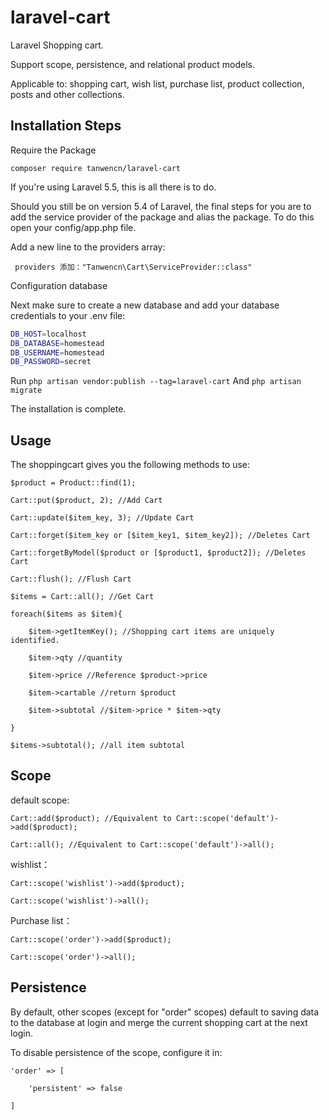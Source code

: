# laravel-cart

Laravel Shopping cart.

Support scope, persistence, and relational product models. 

Applicable to: shopping cart, wish list, purchase list, product collection, posts and other collections.


## Installation Steps

Require the Package

    composer require tanwencn/laravel-cart
 
 If you're using Laravel 5.5, this is all there is to do.
 
 Should you still be on version 5.4 of Laravel, the final steps for you are to add the service provider of the package and alias the package. To do this open your config/app.php file.
 
 Add a new line to the providers array:

     providers 添加："Tanwencn\Cart\ServiceProvider::class"
     

Configuration database

Next make sure to create a new database and add your database credentials to your .env file:
```bash
DB_HOST=localhost
DB_DATABASE=homestead
DB_USERNAME=homestead
DB_PASSWORD=secret
```

Run
```php artisan vendor:publish --tag=laravel-cart```
And
```php artisan migrate```
     
The installation is complete.
   
  
## Usage

The shoppingcart gives you the following methods to use:
        
    $product = Product::find(1);
    
    Cart::put($product, 2); //Add Cart
    
    Cart::update($item_key, 3); //Update Cart
    
    Cart::forget($item_key or [$item_key1, $item_key2]); //Deletes Cart
    
    Cart::forgetByModel($product or [$product1, $product2]); //Deletes Cart
    
    Cart::flush(); //Flush Cart
          
    $items = Cart::all(); //Get Cart
    
    foreach($items as $item){
        
        $item->getItemKey(); //Shopping cart items are uniquely identified.
        
        $item->qty //quantity
        
        $item->price //Reference $product->price
        
        $item->cartable //return $product
        
        $item->subtotal //$item->price * $item->qty
        
    }
    
    $items->subtotal(); //all item subtotal

    
## Scope
    
default scope:

    Cart::add($product); //Equivalent to Cart::scope('default')->add($product);
    
    Cart::all(); //Equivalent to Cart::scope('default')->all();
    
wishlist：

    Cart::scope('wishlist')->add($product);
    
    Cart::scope('wishlist')->all();
    
Purchase list：

    Cart::scope('order')->add($product);
    
    Cart::scope('order')->all();

## Persistence

By default, other scopes (except for "order" scopes) default to saving data to the database at login and merge the current shopping cart at the next login.

To disable persistence of the scope, configure it in:

    'order' => [
    
        'persistent' => false
        
    ]